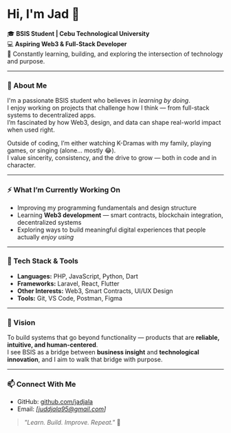 # Hi, I'm Jad 👋  

🎓 **BSIS Student | Cebu Technological University**  
💻 **Aspiring Web3 & Full-Stack Developer**  
🌱 Constantly learning, building, and exploring the intersection of technology and purpose.  

---

### 🧠 About Me
I'm a passionate BSIS student who believes in *learning by doing*.  
I enjoy working on projects that challenge how I think — from full-stack systems to decentralized apps.  
I’m fascinated by how Web3, design, and data can shape real-world impact when used right.  

Outside of coding, I’m either watching K-Dramas with my family, playing games, or singing (alone… mostly 😂).  
I value sincerity, consistency, and the drive to grow — both in code and in character.  

---

### ⚡ What I’m Currently Working On
- Improving my programming fundamentals and design structure  
- Learning **Web3 development** — smart contracts, blockchain integration, decentralized systems  
- Exploring ways to build meaningful digital experiences that people actually *enjoy using*  

---

### 🧩 Tech Stack & Tools
- **Languages:** PHP, JavaScript, Python, Dart  
- **Frameworks:** Laravel, React, Flutter  
- **Other Interests:** Web3, Smart Contracts, UI/UX Design  
- **Tools:** Git, VS Code, Postman, Figma  

---

### 🚀 Vision
To build systems that go beyond functionality — products that are **reliable, intuitive, and human-centered**.  
I see BSIS as a bridge between **business insight** and **technological innovation**, and I aim to walk that bridge with purpose.  

---

### 📫 Connect With Me
- GitHub: [github.com/jadjala](https://github.com/jadjala)  
- Email: *[juddjala95@gmail.com]*  

> *"Learn. Build. Improve. Repeat."* 🚀

